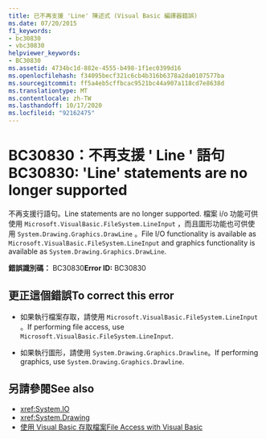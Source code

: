 ```yaml
---
title: 已不再支援 'Line' 陳述式 (Visual Basic 編譯器錯誤)
ms.date: 07/20/2015
f1_keywords:
- bc30830
- vbc30830
helpviewer_keywords:
- BC30830
ms.assetid: 4734bc1d-882e-4555-b498-1f1ec0399d16
ms.openlocfilehash: f34095becf321c6cb4b316b6378a2da0107577ba
ms.sourcegitcommit: ff5a4eb5cffbcac9521bc44a907a118cd7e8638d
ms.translationtype: MT
ms.contentlocale: zh-TW
ms.lasthandoff: 10/17/2020
ms.locfileid: "92162475"
---
```

# <a name="bc30830-line-statements-are-no-longer-supported"></a><span data-ttu-id="f4d6b-102">BC30830：不再支援 ' Line ' 語句</span><span class="sxs-lookup"><span data-stu-id="f4d6b-102">BC30830: 'Line' statements are no longer supported</span></span>

<span data-ttu-id="f4d6b-103">不再支援行語句。</span><span class="sxs-lookup"><span data-stu-id="f4d6b-103">Line statements are no longer supported.</span></span> <span data-ttu-id="f4d6b-104">檔案 i/o 功能可供使用 `Microsoft.VisualBasic.FileSystem.LineInput` ，而且圖形功能也可供使用 `System.Drawing.Graphics.DrawLine` 。</span><span class="sxs-lookup"><span data-stu-id="f4d6b-104">File I/O functionality is available as `Microsoft.VisualBasic.FileSystem.LineInput` and graphics functionality is available as `System.Drawing.Graphics.DrawLine`.</span></span>

 <span data-ttu-id="f4d6b-105">**錯誤識別碼：** BC30830</span><span class="sxs-lookup"><span data-stu-id="f4d6b-105">**Error ID:** BC30830</span></span>

## <a name="to-correct-this-error"></a><span data-ttu-id="f4d6b-106">更正這個錯誤</span><span class="sxs-lookup"><span data-stu-id="f4d6b-106">To correct this error</span></span>

- <span data-ttu-id="f4d6b-107">如果執行檔案存取，請使用 `Microsoft.VisualBasic.FileSystem.LineInput` 。</span><span class="sxs-lookup"><span data-stu-id="f4d6b-107">If performing file access, use `Microsoft.VisualBasic.FileSystem.LineInput`.</span></span>

- <span data-ttu-id="f4d6b-108">如果執行圖形，請使用 `System.Drawing.Graphics.Drawline`。</span><span class="sxs-lookup"><span data-stu-id="f4d6b-108">If performing graphics, use `System.Drawing.Graphics.Drawline`.</span></span>

## <a name="see-also"></a><span data-ttu-id="f4d6b-109">另請參閱</span><span class="sxs-lookup"><span data-stu-id="f4d6b-109">See also</span></span>

- <xref:System.IO>
- <xref:System.Drawing>
- [<span data-ttu-id="f4d6b-110">使用 Visual Basic 存取檔案</span><span class="sxs-lookup"><span data-stu-id="f4d6b-110">File Access with Visual Basic</span></span>](../../developing-apps/programming/drives-directories-files/file-access.md)
